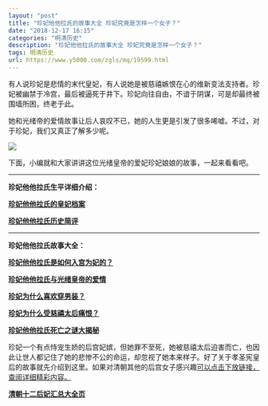 ```yaml
---
layout: "post"
title: "珍妃他他拉氏的故事大全 珍妃究竟是怎样一个女子？"
date: "2018-12-17 16:15"
categories: "明清历史"
description: "珍妃他他拉氏的故事大全 珍妃究竟是怎样一个女子？"
tags: 明清历史
url: https://www.y5000.com/zgls/mq/19599.html
---
```






有人说珍妃是悲情的末代皇妃，有人说她是被慈禧嫉恨在心的维新变法支持者。珍妃被幽禁于冷宫，最后被逼死于井下。珍妃向往自由，不谙于阴谋，可是却最终被围墙所困，终老于此。

她和光绪帝的爱情故事让后人哀叹不已，她的人生更是引发了很多唏嘘。不过，对于珍妃，我们又真正了解多少呢。

![](https://img.y5000.comhttps://www.y5000.com/uploads/allimg/170421/6-1F421102345T8.jpg)

下面，小编就和大家讲讲这位光绪皇帝的爱妃珍妃娘娘的故事，一起来看看吧。

* * *

**珍妃他他拉氏生平详细介绍：**

**[珍妃他他拉氏的皇妃档案](https://www.y5000.com/zgls/mq/19507.html)**

**[珍妃他他拉氏历史简评](https://www.y5000.com/zgls/mq/19508.html)**

* * *

**珍妃他他拉氏故事大全：**

**[珍妃他他拉氏是如何入宫为妃的？](https://www.y5000.com/zgls/mq/19509.html)**

**[珍妃他他拉氏与光绪皇帝的爱情](https://www.y5000.com/zgls/mq/19511.html)**

**[珍妃为什么喜欢穿男装？](https://www.y5000.com/zgls/mq/19513.html)**

**[珍妃为什么受慈禧太后痛恨？](https://www.y5000.com/zgls/mq/19515.html)**

**[珍妃他他拉氏死亡之谜大揭秘](https://www.y5000.com/zgls/mq/19517.html)**

珍妃一个有点恃宠生娇的后宫妃嫔，但她罪不至死，她被慈禧太后迫害而亡，也因此让世人都记住了她的悲惨不公的命运，却忽视了她本来样子。好了关于孝圣宪皇后的故事就先介绍到这里。如果对清朝其他的后宫女子感兴趣[可以点击下放链接，查阅详细精彩内容。](https://www.y5000.com/zgls/mq/19316.html)

**[清朝十二后妃汇总大全页](https://www.y5000.com/zgls/mq/19316.html)**
